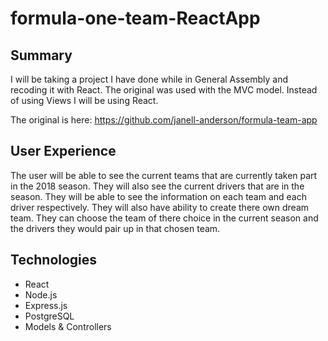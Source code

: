 # formula-one-team-ReactApp

## Summary
I will be taking a project I have done while in General Assembly and recoding it with React. The original was used with the MVC model. Instead of using Views I will be using React.

The original is here: https://github.com/janell-anderson/formula-team-app

## User Experience
The user will be able to see the current teams that are currently taken part in the 2018 season. They will also see the current drivers that are in the season. They will be able to see the information on each team and each driver respectively. They will also have ability to create there own dream team. They can choose the team of there choice in the current season and the drivers they would pair up in that chosen team.

## Technologies
- React
- Node.js
- Express.js
- PostgreSQL
- Models & Controllers


